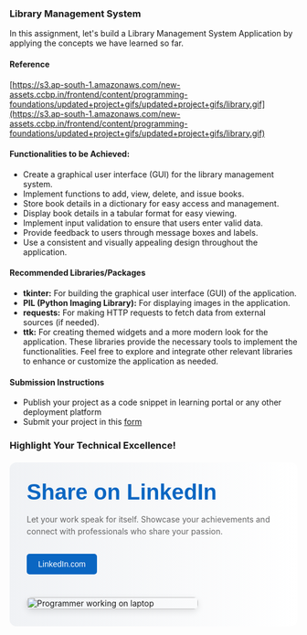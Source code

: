 ### Library Management System

In this assignment, let's build a Library Management System  Application by applying the concepts we have learned so far.

#### Reference

[https://s3.ap-south-1.amazonaws.com/new-assets.ccbp.in/frontend/content/programming-foundations/updated+project+gifs/updated+project+gifs/library.gif](https://s3.ap-south-1.amazonaws.com/new-assets.ccbp.in/frontend/content/programming-foundations/updated+project+gifs/updated+project+gifs/library.gif)

#### Functionalities to be Achieved:

- Create a graphical user interface (GUI) for the library management system.
- Implement functions to add, view, delete, and issue books.
- Store book details in a dictionary for easy access and management.
- Display book details in a tabular format for easy viewing.
- Implement input validation to ensure that users enter valid data.
- Provide feedback to users through message boxes and labels.
- Use a consistent and visually appealing design throughout the application.


#### Recommended Libraries/Packages

- **tkinter:** For building the graphical user interface (GUI) of the application.
- **PIL (Python Imaging Library):** For displaying images in the application.
- **requests:** For making HTTP requests to fetch data from external sources (if needed).
- **ttk:** For creating themed widgets and a more modern look for the application.
These libraries provide the necessary tools to implement the functionalities. Feel free to explore and integrate other relevant libraries to enhance or customize the application as needed.



#### Submission Instructions

- Publish your project as a code snippet in learning portal or any other deployment platform
- Submit your project in this [form]()

### Highlight Your Technical Excellence!

<MultiLineNote>
<div style="display: flex; flex-wrap: wrap; gap: 40px; padding: 30px; background: linear-gradient(to right, #f0f2f5, #ffffff); border-radius: 12px; max-width: 1200px; margin: 20px auto;">
    <div style="flex: 1 1 300px;">
        <h2 style="font-family: Arial, sans-serif; color: #0a66c2; margin: 0 0 15px 0; font-size: clamp(1.5rem, 4vw, 2.5rem);">Share on LinkedIn</h2>
        <p style="color: #666; line-height: 1.5;">Let your work speak for itself. Showcase your achievements and connect with professionals who share your passion.</p>
        <a href="https://www.linkedin.com" 
           style="display: inline-block; margin-top: 15px; padding: 10px 20px; background-color: #0a66c2; color: white; text-decoration: none; border-radius: 5px; font-family: Arial, sans-serif;">
            LinkedIn.com
        </a>
    </div>
    <div style="flex: 0 1 300px;">
        <img src="https://res.cloudinary.com/dpvbaiyus/image/upload/v1730870613/programmer-work-laptop-computer-website-code-program-concept_133260-5402_ffsbmo.avif" 
             style="width: 100%; height: auto; border-radius: 8px; box-shadow: 0 4px 12px rgba(0,0,0,0.1);" 
             alt="Programmer working on laptop">
    </div>
</div>
</MultiLineNote>
